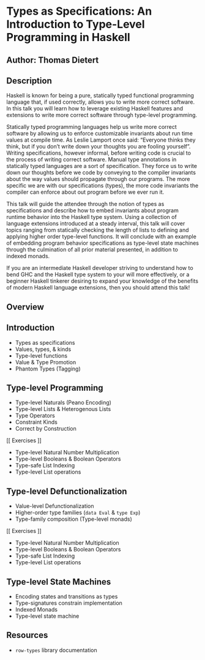 # Types as Specifications: An Introduction to Type-Level Programming in Haskell

## Author: Thomas Dietert

## Description

Haskell is known for being a pure, statically typed functional programming 
language that, if used correctly, allows you to write more correct software. 
In this talk you will learn how to leverage existing Haskell features and 
extensions to write more correct software through type-level programming.

Statically typed programming languages help us write more correct software by
allowing us to enforce customizable invariants about run time values at compile
time. As Leslie Lamport once said: “Everyone thinks they think, but if you don’t
write down your thoughts you are fooling yourself”. Writing specifications,
however informal, before writing code is crucial to the process of writing
correct software. Manual type annotations in statically typed languages are a
sort of specification. They force us to write down our thoughts before we code
by conveying to the compiler invariants about the way values should propagate
through our programs. The more specific we are with our specifications (types),
the more code invariants the compiler can enforce about out program before we
ever run it.

This talk will guide the attendee through the notion of types as specifications
and describe how to embed invariants about program runtime behavior into the
Haskell type system. Using a collection of language extensions introduced at a
steady interval, this talk will cover topics ranging from statically checking
the length of lists to defining and applying higher order type-level functions.
It will conclude with an example of embedding program behavior specifications as
type-level state machines through the culmination of all prior material
presented, in addition to indexed monads.

If you are an intermediate Haskell developer striving to understand how to bend
GHC and the Haskell type system to your will more effectively, or a beginner
Haskell tinkerer desiring to expand your knowledge of the benefits of modern
Haskell language extensions, then you should attend this talk!

## Overview

Introduction
------------
- Types as specifications
- Values, types, & kinds
- Type-level functions
- Value & Type Promotion
- Phantom Types (Tagging)

Type-level Programming
----------------------
- Type-level Naturals (Peano Encoding)
- Type-level Lists & Heterogenous Lists
- Type Operators 
- Constraint Kinds
- Correct by Construction

[[ Exercises ]]
- Type-level Natural Number Multiplication
- Type-level Booleans & Boolean Operators 
- Type-safe List Indexing
- Type-level List operations

Type-level Defunctionalization
------------------------------
- Value-level Defunctionalization
- Higher-order type families (`data Eval` & `type Exp`)
- Type-family composition (Type-level monads)

[[ Exercises ]]
- Type-level Natural Number Multiplication
- Type-level Booleans & Boolean Operators 
- Type-safe List Indexing
- Type-level List operations

Type-level State Machines
-------------------------
- Encoding states and transitions as types
- Type-signatures constrain implementation
- Indexed Monads
- Type-level state machine

Resources
---------
- `row-types` library documentation

